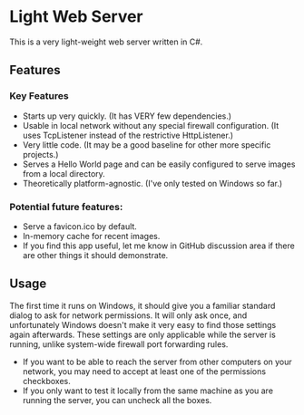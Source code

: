 # Light Web Server

This is a very light-weight web server written in C#.

## Features
### Key Features
* Starts up very quickly. (It has VERY few dependencies.)
* Usable in local network without any special firewall configuration. (It uses TcpListener instead of the restrictive HttpListener.)
* Very little code. (It may be a good baseline for other more specific projects.)
* Serves a Hello World page and can be easily configured to serve images from a local directory.
* Theoretically platform-agnostic. (I've only tested on Windows so far.)

### Potential future features:
* Serve a favicon.ico by default.
* In-memory cache for recent images.
* If you find this app useful, let me know in GitHub discussion area if there are other things it should demonstrate.

## Usage
The first time it runs on Windows, it should give you a familiar standard dialog to ask for network permissions.
It will only ask once, and unfortunately Windows doesn't make it very easy to find those settings again afterwards.
These settings are only applicable while the server is running, unlike system-wide firewall port forwarding rules.
* If you want to be able to reach the server from other computers on your network, you may need to accept at least one of the permissions checkboxes.
* If you only want to test it locally from the same machine as you are running the server, you can uncheck all the boxes.
